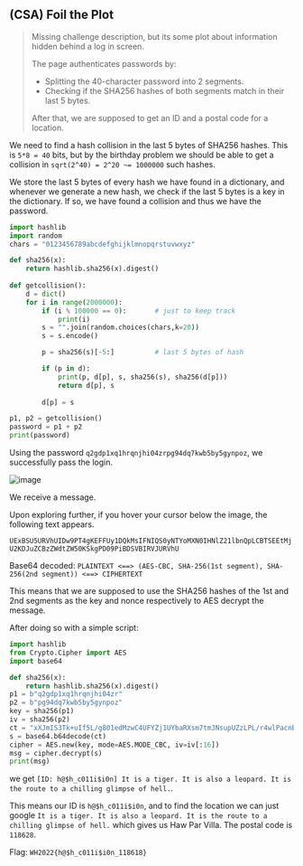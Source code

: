 ## (CSA) Foil the Plot

> Missing challenge description, but its some plot about information hidden behind a log in screen. 
> 
> The page authenticates passwords by:
>    - Splitting the 40-character password into 2 segments.
>    - Checking if the SHA256 hashes of both segments match in their last 5 bytes.
>
>  After that, we are supposed to get an ID and a postal code for a location.

We need to find a hash collision in the last 5 bytes of SHA256 hashes. This is `5*8 = 40` bits, but by the birthday problem we should be able to get a collision in `sqrt(2^40) = 2^20 ~= 1000000` such hashes.

We store the last 5 bytes of every hash we have found in a dictionary, and whenever we generate a new hash, we check if the last 5 bytes is a key in the dictionary. If so, we have found a collision and thus we have the password.

```python
import hashlib
import random
chars = "0123456789abcdefghijklmnopqrstuvwxyz"

def sha256(x):
    return hashlib.sha256(x).digest()
    
def getcollision():
    d = dict()
    for i in range(2000000):
        if (i % 100000 == 0):       # just to keep track
            print(i) 
        s = "".join(random.choices(chars,k=20))
        s = s.encode()

        p = sha256(s)[-5:]          # last 5 bytes of hash

        if (p in d):
            print(p, d[p], s, sha256(s), sha256(d[p]))
            return d[p], s
            
        d[p] = s

p1, p2 = getcollision()
password = p1 + p2
print(password)
```

Using the password `q2gdp1xq1hrqnjhi04zrpg94dq7kwb5by5gynpoz`, we successfully pass the login.

![image](https://user-images.githubusercontent.com/26357716/160227672-aaa82e69-810d-47fa-a2c3-09b10526b3e7.png)

We receive a message.

Upon exploring further, if you hover your cursor below the image, the following text appears.

`UExBSU5URVhUIDw9PT4gKEFFUy1DQkMsIFNIQS0yNTYoMXN0IHNlZ21lbnQpLCBTSEEtMjU2KDJuZCBzZWdtZW50KSkgPD09PiBDSVBIRVJURVhU` 

Base64 decoded: `PLAINTEXT <==> (AES-CBC, SHA-256(1st segment), SHA-256(2nd segment)) <==> CIPHERTEXT`

This means that we are supposed to use the SHA256 hashes of the 1st and 2nd segments as the key and nonce respectively to AES decrypt the message.

After doing so with a simple script:

```python
import hashlib
from Crypto.Cipher import AES
import base64

def sha256(x):
    return hashlib.sha256(x).digest()
p1 = b"q2gdp1xq1hrqnjhi04zr"
p2 = b"pg94dq7kwb5by5gynpoz"
key = sha256(p1)
iv = sha256(p2)
ct = "xXJmIS3Tk+uIf5L/g801edMzwC4UFYZj1UYbaRXsm7tmJNsupUZzLPL/r4wlPacnBkf7ics0F9tjbYxEnophYGBF/7Yts83665OIAZwnM2o3KsTzvQKUgXnexvS8TWEGiAjPd+As/bCTzl/mx87YNw=="
s = base64.b64decode(ct)
cipher = AES.new(key, mode=AES.MODE_CBC, iv=iv[:16])  
msg = cipher.decrypt(s)
print(msg)
```

we get `[ID: h@$h_c011i$i0n] It is a tiger. It is also a leopard. It is the route to a chilling glimpse of hell.`.

This means our ID is `h@$h_c011i$i0n`, and to find the location we can just google `It is a tiger. It is also a leopard. It is the route to a chilling glimpse of hell.` which gives us Haw Par Villa. The postal code is `118628`. 

Flag: `WH2022{h@$h_c011i$i0n_118618}`
